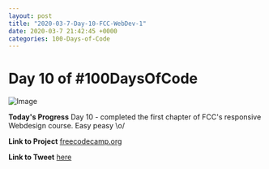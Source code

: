 ```yaml
---
layout: post
title: "2020-03-7-Day-10-FCC-WebDev-1"
date: 2020-03-7 21:42:45 +0000
categories: 100-Days-of-Code
---
```


# Day 10 of #100DaysOfCode
![Image](https://cdn.freecodecamp.org/platform/universal/fcc-twitter-1120X600-social-green.png)
<br/>

**Today's Progress**
Day 10 - completed the first chapter of FCC's responsive Webdesign course. Easy peasy \o/
<br/>

**Link to Project**
[freecodecamp.org](https://freecodecamp.org)
<br/>

**Link to Tweet**
[here](https://twitter.com/prototowb/status/1236367789662797829)

